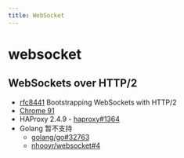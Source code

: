 ```yaml
---
title: WebSocket
---
```


# websocket

## WebSockets over HTTP/2

- [rfc8441](https://datatracker.ietf.org/doc/html/rfc8441) Bootstrapping WebSockets with HTTP/2
- [Chrome 91](https://www.chromestatus.com/feature/6251293127475200)
- HAProxy 2.4.9 - [haproxy#1364](https://github.com/haproxy/haproxy/issues/1364)
- Golang 暂不支持
  - [golang/go#32763](https://github.com/golang/go/issues/32763)
  - [nhooyr/websocket#4](https://github.com/nhooyr/websocket/issues/4)
